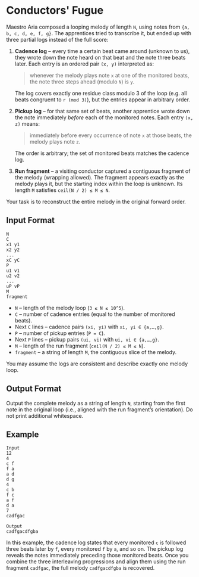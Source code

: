 # Conductors' Fugue

Maestro Aria composed a looping melody of length `N`, using notes from `{a, b, c, d, e, f, g}`. The apprentices tried to
transcribe it, but ended up with three partial logs instead of the full score:

1. **Cadence log** – every time a certain beat came around (unknown to us), they wrote down the note heard on that beat
   and the note three beats later. Each entry is an ordered pair `(x, y)` interpreted as:
   > whenever the melody plays note `x` at one of the monitored beats, the note three steps ahead (modulo `N`) is `y`.

   The log covers exactly one residue class modulo 3 of the loop (e.g. all beats congruent to `r (mod 3)`), but the
   entries appear in arbitrary order.

2. **Pickup log** – for that same set of beats, another apprentice wrote down the note immediately *before* each of the
   monitored notes. Each entry `(x, z)` means:
   > immediately before every occurrence of note `x` at those beats, the melody plays note `z`.

   The order is arbitrary; the set of monitored beats matches the cadence log.

3. **Run fragment** – a visiting conductor captured a contiguous fragment of the melody (wrapping allowed). The fragment
   appears exactly as the melody plays it, but the starting index within the loop is unknown. Its length `M` satisfies
   `ceil(N / 2) ≤ M ≤ N`.

Your task is to reconstruct the entire melody in the original forward order.

## Input Format

```
N
C
x1 y1
x2 y2
...
xC yC
P
u1 v1
u2 v2
...
uP vP
M
fragment
```

- `N` – length of the melody loop (`3 ≤ N ≤ 10^5`).
- `C` – number of cadence entries (equal to the number of monitored beats).
- Next `C` lines – cadence pairs `(xi, yi)` with `xi, yi ∈ {a,…,g}`.
- `P` – number of pickup entries (`P = C`).
- Next `P` lines – pickup pairs `(ui, vi)` with `ui, vi ∈ {a,…,g}`.
- `M` – length of the run fragment (`ceil(N / 2) ≤ M ≤ N`).
- `fragment` – a string of length `M`, the contiguous slice of the melody.

You may assume the logs are consistent and describe exactly one melody loop.

## Output Format

Output the complete melody as a string of length `N`, starting from the first note in the original loop (i.e., aligned
with the run fragment’s orientation). Do not print additional whitespace.

## Example

```
Input
12
4
c f
f a
a d
d g
4
c b
f c
a f
d a
7
cadfgac

Output
cadfgacdfgba
```

In this example, the cadence log states that every monitored `c` is followed three beats later by `f`, every monitored
`f` by `a`, and so on. The pickup log reveals the notes immediately preceding those monitored beats. Once you combine the
three interleaving progressions and align them using the run fragment `cadfgac`, the full melody `cadfgacdfgba` is
recovered.
